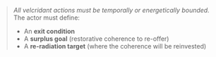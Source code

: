 > *All velcridant actions must be temporally or energetically bounded.*
> The actor must define:
>
> * An **exit condition**
> * A **surplus goal** (restorative coherence to re-offer)
> * A **re-radiation target** (where the coherence will be reinvested)